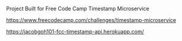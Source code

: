 Project Built for Free Code Camp Timestamp Microservice

https://www.freecodecamp.com/challenges/timestamp-microservice

https://jacobgoh101-fcc-timestamp-api.herokuapp.com/
